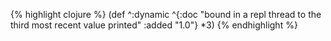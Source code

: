 {% highlight clojure %}
(def ^:dynamic
 ^{:doc "bound in a repl thread to the third most recent value printed"
   :added "1.0"}
 *3)
{% endhighlight %}
